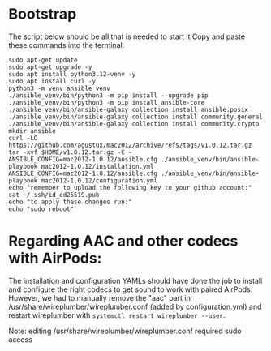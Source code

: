 # Bootstrap
The script below should be all that is needed to start it
Copy and paste these commands into the terminal:
```
sudo apt-get update
sudo apt-get upgrade -y
sudo apt install python3.12-venv -y
sudo apt install curl -y
python3 -m venv ansible_venv
./ansible_venv/bin/python3 -m pip install --upgrade pip
./ansible_venv/bin/python3 -m pip install ansible-core
./ansible_venv/bin/ansible-galaxy collection install ansible.posix
./ansible_venv/bin/ansible-galaxy collection install community.general
./ansible_venv/bin/ansible-galaxy collection install community.crypto
mkdir ansible
curl -LO https://github.com/agustux/mac2012/archive/refs/tags/v1.0.12.tar.gz
tar -xvf $HOME/v1.0.12.tar.gz -C ~
ANSIBLE_CONFIG=mac2012-1.0.12/ansible.cfg ./ansible_venv/bin/ansible-playbook mac2012-1.0.12/installation.yml
ANSIBLE_CONFIG=mac2012-1.0.12/ansible.cfg ./ansible_venv/bin/ansible-playbook mac2012-1.0.12/configuration.yml
echo "remember to upload the following key to your github account:"
cat ~/.ssh/id_ed25519.pub
echo "to apply these changes run:"
echo "sudo reboot"
```
# Regarding AAC and other codecs with AirPods:
The installation and configuration YAMLs should have done the job to
install and configure the right codecs to get sound to work with paired AirPods. However, we had to manually remove the "aac" part in /usr/share/wireplumber/wireplumber.conf (added by configuration.yml) and restart wireplumber with ```systemctl restart wireplumber --user```.

Note: editing /usr/share/wireplumber/wireplumber.conf required sudo access